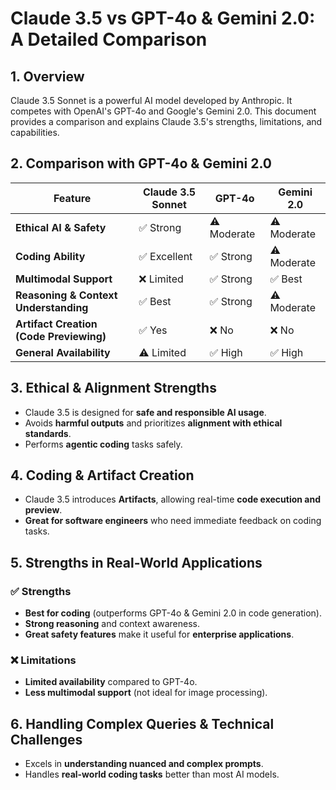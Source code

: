 # Claude 3.5 vs GPT-4o & Gemini 2.0: A Detailed Comparison

## 1. Overview
Claude 3.5 Sonnet is a powerful AI model developed by Anthropic. It competes with OpenAI's GPT-4o and Google's Gemini 2.0. This document provides a comparison and explains Claude 3.5's strengths, limitations, and capabilities.

## 2. Comparison with GPT-4o & Gemini 2.0

| Feature               | Claude 3.5 Sonnet | GPT-4o | Gemini 2.0 |
|----------------------|------------------|--------|------------|
| **Ethical AI & Safety** | ✅ Strong | ⚠️ Moderate | ⚠️ Moderate |
| **Coding Ability** | ✅ Excellent | ✅ Strong | ⚠️ Moderate |
| **Multimodal Support** | ❌ Limited | ✅ Strong | ✅ Best |
| **Reasoning & Context Understanding** | ✅ Best | ✅ Strong | ⚠️ Moderate |
| **Artifact Creation (Code Previewing)** | ✅ Yes | ❌ No | ❌ No |
| **General Availability** | ⚠️ Limited | ✅ High | ✅ High |

## 3. Ethical & Alignment Strengths
- Claude 3.5 is designed for **safe and responsible AI usage**.
- Avoids **harmful outputs** and prioritizes **alignment with ethical standards**.
- Performs **agentic coding** tasks safely.

## 4. Coding & Artifact Creation
- Claude 3.5 introduces **Artifacts**, allowing real-time **code execution and preview**.
- **Great for software engineers** who need immediate feedback on coding tasks.

## 5. Strengths in Real-World Applications
### ✅ Strengths
- **Best for coding** (outperforms GPT-4o & Gemini 2.0 in code generation).
- **Strong reasoning** and context awareness.
- **Great safety features** make it useful for **enterprise applications**.

### ❌ Limitations
- **Limited availability** compared to GPT-4o.
- **Less multimodal support** (not ideal for image processing).

## 6. Handling Complex Queries & Technical Challenges
- Excels in **understanding nuanced and complex prompts**.
- Handles **real-world coding tasks** better than most AI models.

